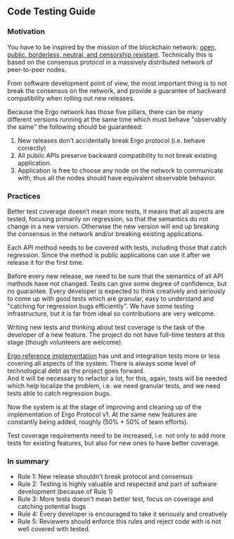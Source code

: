 ## Code Testing Guide

### Motivation

You have to be inspired by the mission of the blockchain network: 
[open, public, borderless, neutral, and censorship resistant](https://www.youtube.com/watch?v=qlAhXo-d-64).
Technically this is based on the consensus protocol in a massively 
distributed network of peer-to-peer nodes. 

From software development point of view, the most important thing is to not 
break the consensus on the network, and provide a guarantee of backward compatibility 
when rolling out new releases. 

Because the Ergo network has those five pillars, there can be many different versions 
running at the same time which must behave "observably the same" the following should 
be guaranteed:
1) New releases don't accidentally break Ergo protocol (i.e. behave correctly)
2) All public APIs preserve backward compatibility to not break existing application.
3) Application is free to choose any node on the network to communicate with, thus
all the nodes should have equivalent observable behavior.

### Practices

Better test coverage doesn’t mean more tests, it means that all aspects are tested, 
focusing primarily on regression, so that the semantics do not change in a new version. 
Otherwise the new version will end up breaking the consensus in the network and/or 
breaking existing applications.

Each API method needs to be covered with tests, including those that catch regression.
Since the method is public applications can use it after we release it for the first time. 

Before every new release, we need to be sure that the semantics of all API methods have 
not changed. Tests can give some degree of confidence, but no guarantee.
Every developer is expected to think creatively and seriously to come up with good
tests which are granular, easy to understand and "catching for regression bugs efficiently".
We have some testing infrastructure, but it is far from ideal so contributions are very welcome. 

Writing new tests and thinking about test coverage is the task of the developer of a new feature.
The project do not have full-time testers at this stage (though volunteers are welcome). 

[Ergo reference implementation](https://github.com/ergoplatform/ergo) has unit and integration
tests more or less covering all aspects of the system.
There is always some level of technological debt as the project goes forward.  
And it will be necessary to refactor a lot, for this, again, tests will be needed 
which help localize the problem, i.e. we need granular tests, and we need tests 
able to catch regression bugs.

Now the system is at the stage of improving and cleaning up of the implementation 
of Ergo Protocol v1. At the same new features are constantly being added, 
roughly (50% + 50% of team efforts).

Test coverage requirements need to be increased, i.e. not only to add more tests 
for existing features, but also for new ones to have better coverage.

### In summary

- Rule 1: New release shouldn't break protocol and consensus
- Rule 2: Testing is highly valuable and respected and part of software development (because of Rule 1)
- Rule 3: More tests doesn't mean better test, focus on coverage and catching potential bugs
- Rule 4: Every developer is encouraged to take it seriously and creatively
- Rule 5: Reviewers should enforce this rules and reject code with is not well covered with tested.
